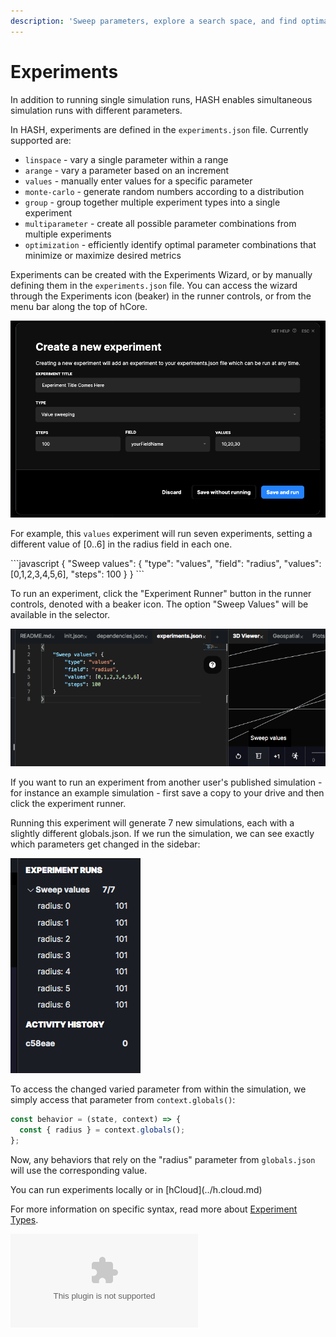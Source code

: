 ```yaml
---
description: 'Sweep parameters, explore a search space, and find optimal configurations'
---
```


# Experiments

In addition to running single simulation runs, HASH enables simultaneous simulation runs with different parameters.

In HASH, experiments are defined in the `experiments.json` file. Currently supported are:

* `linspace` - vary a single parameter within a range
* `arange` - vary a parameter based on an increment
* `values` - manually enter values for a specific parameter
* `monte-carlo` - generate random numbers according to a distribution
* `group` - group together multiple experiment types into a single experiment
* `multiparameter` - create all possible parameter combinations from multiple experiments
* `optimization` - efficiently identify optimal parameter combinations that minimize or maximize desired metrics 

Experiments can be created with the Experiments Wizard, or by manually defining them in the `experiments.json` file. You can access the wizard through the Experiments icon \(beaker\) in the runner controls, or from the menu bar along the top of hCore.

![The Experiment Creation Wizard](../../.gitbook/assets/image%20%2838%29.png)

For example, this `values` experiment will run seven experiments, setting a different value of \[0..6\] in the radius field in each one.

<Tabs>
<Tab title="experiments.json" >
```javascript
{
    "Sweep values": {
        "type": "values",
        "field": "radius",
        "values": [0,1,2,3,4,5,6],
        "steps": 100    
    }
}
```
</Tab>
</Tabs>

To run an experiment, click the "Experiment Runner" button in the runner controls, denoted with a beaker icon. The option "Sweep Values" will be available in the selector.

![Sweep values demonstration](../../.gitbook/assets/image%20%2816%29.png)

<Hint style="success">
If you want to run an experiment from another user's published simulation - for instance an example simulation - first save a copy to your drive and then click the experiment runner.
</Hint>

Running this experiment will generate 7 new simulations, each with a slightly different globals.json. If we run the simulation, we can see exactly which parameters get changed in the sidebar:

![Radius options](../../.gitbook/assets/image%20%2817%29.png)

To access the changed varied parameter from within the simulation, we simply access that parameter from `context.globals()`:

```javascript
const behavior = (state, context) => {
  const { radius } = context.globals();
};
```

Now, any behaviors that rely on the "radius" parameter from `globals.json` will use the corresponding value.

<Hint style="info">
You can run experiments locally or in [hCloud](../h.cloud.md)
</Hint>

For more information on specific syntax, read more about [Experiment Types](experiment-types.md).

<Embed type="youtube" url="https://youtu.be/tLcrXQxN70c" >



